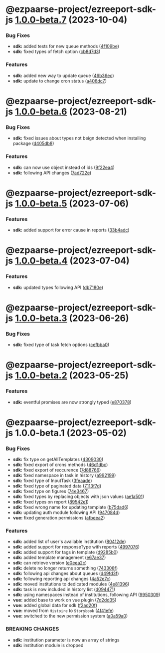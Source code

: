 # @ezpaarse-project/ezreeport-sdk-js [1.0.0-beta.7](https://github.com/ezpaarse-project/ezreeport/compare/@ezpaarse-project/ezreeport-sdk-js@1.0.0-beta.6...@ezpaarse-project/ezreeport-sdk-js@1.0.0-beta.7) (2023-10-04)


### Bug Fixes

* **sdk:** added tests for new queue methods ([4f109be](https://github.com/ezpaarse-project/ezreeport/commit/4f109bef811a7c9aef95b779af92f205c303bfa3))
* **sdk:** fixed types of fetch option ([cb8d7d3](https://github.com/ezpaarse-project/ezreeport/commit/cb8d7d32ad4b11be57ed64a2633b49230555eeb6))


### Features

* **sdk:** added new way to update queue ([46b36ec](https://github.com/ezpaarse-project/ezreeport/commit/46b36ec71fdb6ec0118a280b73e87735c733ef45))
* **sdk:** update to change cron status ([a406dc7](https://github.com/ezpaarse-project/ezreeport/commit/a406dc7929f8b07a5ceac482921f7213947f1d56))

# @ezpaarse-project/ezreeport-sdk-js [1.0.0-beta.6](https://github.com/ezpaarse-project/ezreeport/compare/@ezpaarse-project/ezreeport-sdk-js@1.0.0-beta.5...@ezpaarse-project/ezreeport-sdk-js@1.0.0-beta.6) (2023-08-21)


### Bug Fixes

* **sdk:** fixed issues about types not beign detected when installing package ([d405db8](https://github.com/ezpaarse-project/ezreeport/commit/d405db886ccb86f4f8392172ef6fa51acd528c46))


### Features

* **sdk:** can now use object instead of ids ([9f22ea4](https://github.com/ezpaarse-project/ezreeport/commit/9f22ea44124bc976d91f66217b38c7057c36cbd8))
* **sdk:** following API changes ([7ad722e](https://github.com/ezpaarse-project/ezreeport/commit/7ad722ee52cbf50a92093876da4076c83485cd9f))

# @ezpaarse-project/ezreeport-sdk-js [1.0.0-beta.5](https://github.com/ezpaarse-project/ezreeport/compare/@ezpaarse-project/ezreeport-sdk-js@1.0.0-beta.4...@ezpaarse-project/ezreeport-sdk-js@1.0.0-beta.5) (2023-07-06)


### Features

* **sdk:** added support for error cause in reports ([33b4adc](https://github.com/ezpaarse-project/ezreeport/commit/33b4adc12bb0193410afc8fe001753aa012bb2e7))

# @ezpaarse-project/ezreeport-sdk-js [1.0.0-beta.4](https://github.com/ezpaarse-project/ezreeport/compare/@ezpaarse-project/ezreeport-sdk-js@1.0.0-beta.3...@ezpaarse-project/ezreeport-sdk-js@1.0.0-beta.4) (2023-07-04)


### Features

* **sdk:** updated types following API ([db7180e](https://github.com/ezpaarse-project/ezreeport/commit/db7180e9b4961d4095eeca943132fad55c273c69))

# @ezpaarse-project/ezreeport-sdk-js [1.0.0-beta.3](https://github.com/ezpaarse-project/ezreeport/compare/@ezpaarse-project/ezreeport-sdk-js@1.0.0-beta.2...@ezpaarse-project/ezreeport-sdk-js@1.0.0-beta.3) (2023-06-26)


### Bug Fixes

* **sdk:** fixed type of task fetch options ([cefbba0](https://github.com/ezpaarse-project/ezreeport/commit/cefbba0dabfadc3330c46c64b09496bce888d995))

# @ezpaarse-project/ezreeport-sdk-js [1.0.0-beta.2](https://github.com/ezpaarse-project/ezreeport/compare/@ezpaarse-project/ezreeport-sdk-js@1.0.0-beta.1...@ezpaarse-project/ezreeport-sdk-js@1.0.0-beta.2) (2023-05-25)


### Features

* **sdk:** eventful promises are now strongly typed ([e870378](https://github.com/ezpaarse-project/ezreeport/commit/e87037883d5a44ef6f0e481a95dddd06107a088f))

# @ezpaarse-project/ezreeport-sdk-js 1.0.0-beta.1 (2023-05-02)


### Bug Fixes

* **sdk:** fix type on getAllTemplates ([4309030](https://github.com/ezpaarse-project/ezreeport/commit/4309030938b47d7289a72736b84d99540bd40784))
* **sdk:** fixed export of crons methods ([46d1dbc](https://github.com/ezpaarse-project/ezreeport/commit/46d1dbc081a1c2206c2a63737088c4627990f7ca))
* **sdk:** fixed export of reccurence ([7d88766](https://github.com/ezpaarse-project/ezreeport/commit/7d8876676256de55766b4724c57c5c9b27effe5e))
* **sdk:** fixed namespace in task in history ([a992199](https://github.com/ezpaarse-project/ezreeport/commit/a992199ecb4c2748112fe928ba93f5e9a6e8a4df))
* **sdk:** fixed type of InputTask ([3feaade](https://github.com/ezpaarse-project/ezreeport/commit/3feaade67d014cf24a47d222af0a4a284a0c466f))
* **sdk:** fixed type of paginated data ([7113f7d](https://github.com/ezpaarse-project/ezreeport/commit/7113f7d42d2f0e98f351202d8efcc47126f7c0e3))
* **sdk:** fixed type on figures ([74e3467](https://github.com/ezpaarse-project/ezreeport/commit/74e3467b3edb2a698ccb460a9da4b32760b0c5d8))
* **sdk:** fixed types by replacing objects with json values ([ae1a501](https://github.com/ezpaarse-project/ezreeport/commit/ae1a50192531308aa097cd3f7f2c8218cc2c880d))
* **sdk:** fixed types on report ([89542e1](https://github.com/ezpaarse-project/ezreeport/commit/89542e1c547dbbfa67f4685020e55a18c9b0bb14))
* **sdk:** fixed wrong name for updating template ([b75dad6](https://github.com/ezpaarse-project/ezreeport/commit/b75dad69899df59cefeac246e33f9243307cf200))
* **sdk:** updating auth module following API ([947084d](https://github.com/ezpaarse-project/ezreeport/commit/947084d8827c41c2ec4fbb3ff64eaf24a5bd9fd5))
* **vue:** fixed generation permissions ([afbeea2](https://github.com/ezpaarse-project/ezreeport/commit/afbeea21c38da0d2fe7686f0b88666b4abcf3bde))


### Features

* **sdk:** added list of user's available institution ([80412de](https://github.com/ezpaarse-project/ezreeport/commit/80412de76f1f01f1f1692f17070cf24709cc8d40))
* **sdk:** added support for responseType with reports ([4997076](https://github.com/ezpaarse-project/ezreeport/commit/4997076b67722fd256c7cd0e9c8fc8e9c44144a1))
* **sdk:** added support for tags in template ([d9285b0](https://github.com/ezpaarse-project/ezreeport/commit/d9285b083c426b96fcc636cb0bf4ae7a0026dd99))
* **sdk:** added template management ([e67ae37](https://github.com/ezpaarse-project/ezreeport/commit/e67ae37a3524ba4490bc328b7939926537dbd811))
* **sdk:** can retrieve version ([e0eea2c](https://github.com/ezpaarse-project/ezreeport/commit/e0eea2ca07c3854e597f84eb534b43969f451fc8))
* **sdk:** delete no longer returns something ([743308f](https://github.com/ezpaarse-project/ezreeport/commit/743308f52e75ad329fd067c9282bbb80dbbcb42a))
* **sdk:** following api changes about queues ([d49fd3f](https://github.com/ezpaarse-project/ezreeport/commit/d49fd3f99243186cdc697f8f026af565dc569bad))
* **sdk:** following reporting api changes ([4a52e7c](https://github.com/ezpaarse-project/ezreeport/commit/4a52e7c2a5ffd83f3ee2d471484d4b49115adcbb))
* **sdk:** moved institutions to dedicated modules ([4e81396](https://github.com/ezpaarse-project/ezreeport/commit/4e813967ab1faff1f26728878e25a456600e9054))
* **sdk:** task is now included in history list ([d094471](https://github.com/ezpaarse-project/ezreeport/commit/d094471d702cbef36f2f58fde9f3049c327a0ccc))
* **sdk:** using namespaces instead of institutions, following API ([9950309](https://github.com/ezpaarse-project/ezreeport/commit/99503094c972aede02c18677b3c81e718d820214))
* **vue:** added base to work on vue plugin ([7d2dd35](https://github.com/ezpaarse-project/ezreeport/commit/7d2dd35f2c157115ccbf706860bdb9473196e9fd))
* **vue:** added global data for sdk ([f2ad20f](https://github.com/ezpaarse-project/ezreeport/commit/f2ad20f5beaf446d200ad0987cad567495fba0c8))
* **vue:** moved from `Histoire` to `Storybook` ([4f41efe](https://github.com/ezpaarse-project/ezreeport/commit/4f41efefcd75c063fbc5dbfc63f03d15c191fb6c))
* **vue:** switched to the new permission system ([a0a59a0](https://github.com/ezpaarse-project/ezreeport/commit/a0a59a050a216f1ca4a17060fb57395deb5c443a))


### BREAKING CHANGES

* **sdk:** institution parameter is now an array of strings
* **sdk:** institution module is dropped
